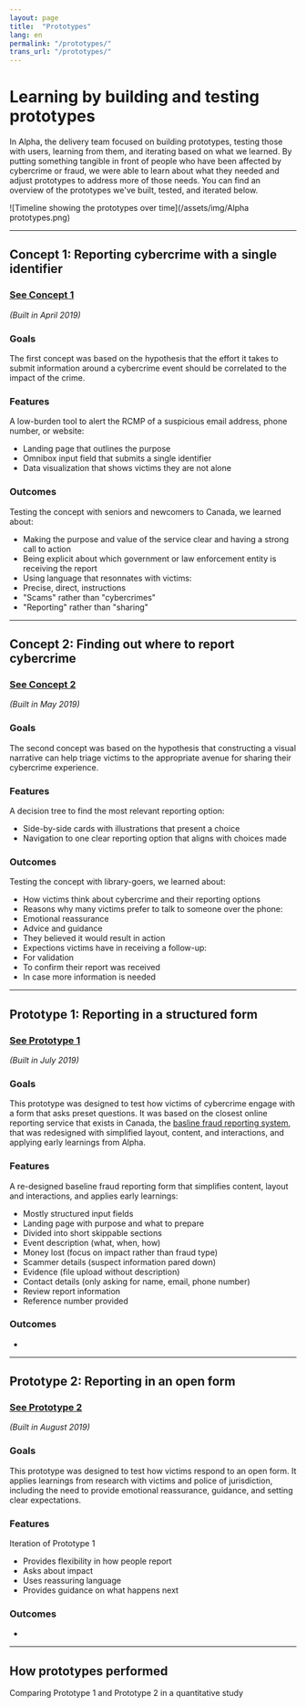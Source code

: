 ```yaml
---
layout: page
title:  "Prototypes"
lang: en
permalink: "/prototypes/"
trans_url: "/prototypes/"
---
```


# Learning by building and testing prototypes

In Alpha, the delivery team focused on building prototypes, testing those with users, learning from them, and iterating based on what we learned. By putting something tangible in front of people who have been affected by cybercrime or fraud, we were able to learn about what they needed and adjust prototypes to address more of those needs. You can find an overview of the prototypes we've built, tested, and iterated below.

![Timeline showing the prototypes over time](/assets/img/Alpha prototypes.png)

---

## Concept 1: Reporting cybercrime with a single identifier

### [See Concept 1](https://rac-concept-1.herokuapp.com/) 
*(Built in April 2019)*

### Goals
The first concept was based on the hypothesis that the effort it takes to submit information around a cybercrime event should be correlated to the impact of the crime. 

### Features
A low-burden tool to alert the RCMP of a suspicious email address, phone number, or website:
 * Landing page that outlines the purpose
 * Omnibox input field that submits a single identifier
 * Data visualization that shows victims they are not alone

### Outcomes
Testing the concept with seniors and newcomers to Canada, we learned about:
 * Making the purpose and value of the service clear and having a strong call to action
 * Being explicit about which government or law enforcement entity is receiving the report
 * Using language that resonnates with victims:
  * Precise, direct, instructions
  * "Scams" rather than "cybercrimes"
  * "Reporting" rather than "sharing"
   
 ---

## Concept 2: Finding out where to report cybercrime

### [See Concept 2](https://rac-concept-2.herokuapp.com/) 
*(Built in May 2019)*

### Goals
The second concept was based on the hypothesis that constructing a visual narrative can help triage victims to the appropriate avenue for sharing their cybercrime experience.

### Features
A decision tree to find the most relevant reporting option:
 * Side-by-side cards with illustrations that present a choice 
 * Navigation to one clear reporting option that aligns with choices made  
 
### Outcomes
Testing the concept with library-goers, we learned about:
 * How victims think about cybercrime and their reporting options
 * Reasons why many victims prefer to talk to someone over the phone:
  * Emotional reassurance
  * Advice and guidance
  * They believed it would result in action
 * Expections victims have in receiving a follow-up:
  * For validation
  * To confirm their report was received
  * In case more information is needed
  
---

## Prototype 1: Reporting in a structured form

### [See Prototype 1](https://www.report-a-cybercrime.alpha.rcmp-grc.gc.ca/p1) 
*(Built in July 2019)*

### Goals
This prototype was designed to test how victims of cybercrime engage with a form that asks preset questions. It was based on the closest online reporting service that exists in Canada, the [basline fraud reporting system](https://report-a-cybercrime.alpha.rcmp-grc.gc.ca/CAFCFRS/), that was redesigned with simplified layout, content, and interactions, and applying early learnings from Alpha. 

### Features
A re-designed baseline fraud reporting form that simplifies content, layout and interactions, and applies early learnings:
 * Mostly structured input fields
 * Landing page with purpose and what to prepare
 * Divided into short skippable sections
  * Event description (what, when, how)
  * Money lost (focus on impact rather than fraud type)
  * Scammer details (suspect information pared down)
  * Evidence (file upload without description)
  * Contact details (only asking for name, email, phone number)
 * Review report information
 * Reference number provided
 
### Outcomes
 * 

---

## Prototype 2: Reporting in an open form

### [See Prototype 2](https://www.report-a-cybercrime.alpha.rcmp-grc.gc.ca/p2) 
*(Built in August 2019)*

### Goals
This prototype was designed to test how victims respond to an open form. It applies learnings from research with victims and police of jurisdiction, including the need to provide emotional reassurance, guidance, and setting clear expectations.

### Features
Iteration of Prototype 1
 * Provides flexibility in how people report
 * Asks about impact
 * Uses reassuring language
 * Provides guidance on what happens next

### Outcomes
 *

---

## How prototypes performed

Comparing Prototype 1 and Prototype 2 in a quantitative study
